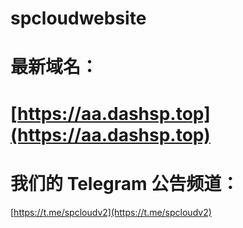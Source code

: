 # spcloudwebsite

# 最新域名：

# [https://aa.dashsp.top](https://aa.dashsp.top)

# 我们的 Telegram 公告频道：

[https://t.me/spcloudv2](https://t.me/spcloudv2)
